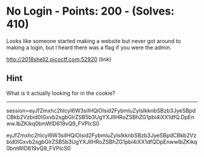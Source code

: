 # No Login - Points: 200 - (Solves: 410)

Looks like someone started making a website but never got around to
making a login,
but I heard there was a flag if you were the admin.

http://2018shell2.picoctf.com:52920 (link)

## Hint

What is it actually looking for in the cookie?

---

session=eyJfZmxhc2hlcyI6W3siIHQiOlsid2FybmluZyIsIkknbSBzb3JyeSBpdCBkb2Vzbid0IGxvb2sgbGlrZSB5b3UgYXJlIHRoZSBhZG1pbi4iXX1dfQ.DpEnww.lbZKikq0bmWlD619vQ9_FVPIcS0

eyJfZmxhc2hlcyI6W3siIHQiOlsid2FybmluZyIsIkknbSBzb3JyeSBpdCBkb2Vzbid0IGxvb2sgbGlrZSB5b3UgYXJlIHRoZSBhZG1pbi4iXX1dfQDpEnwwlbZKikq0bmWlD619vQ9_FVPIcS0
